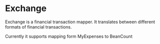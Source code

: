 # Exchange

Exchange is a financial transaction mapper. It translates between different formats of financial transactions.

Currently it supports mapping form MyExpenses to BeanCount